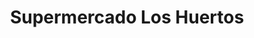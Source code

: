 ---
title: "Supermercado Los Huertos"
url: /coronel/supermercado-los-huertos/
shop: supermercado
---